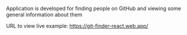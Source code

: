 Application is developed for finding people on GitHub and viewing some general information about them 

URL to view live example: https://git-finder-react.web.app/
